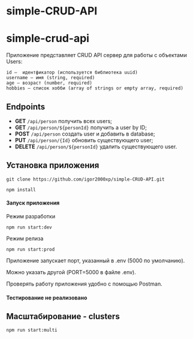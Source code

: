 # simple-CRUD-API

# simple-crud-api

Приложение представляет CRUD API сервер для работы с объектами Users:

```
id —  идентфикатор (используется библиотека uuid)
username — имя (string, required)
age — возраст (number, required)
hobbies — список хобби (array of strings or empty array, required)
```

## Endpoints

- **GET** `/api/person` получить всех users;
- **GET** `/api/person/${personId}` получить a user by ID;
- **POST** `/api/person` создать user и добавить в database;
- **PUT** `/api/person/{Id}` обновить существующего user;
- **DELETE** `/api/person/${personId}` удалить существующего user.

## Установка приложения

```
git clone https://github.com/igor2000xp/simple-CRUD-API.git
```

```
npm install
```

#### Запуск приложения

Режим разработки

```
npm run start:dev
```
Режим релиза

```
npm run start:prod
```
Приложение запускает порт, указанный в .env (5000 по умолчанию). 

Можно указать другой (PORT=5000 в файле .env).

Проверять работу приложения удобно с помощью Postman.

#### Тестирование не реализовано

## Масштабирование - clusters
```
npm run start:multi
```
